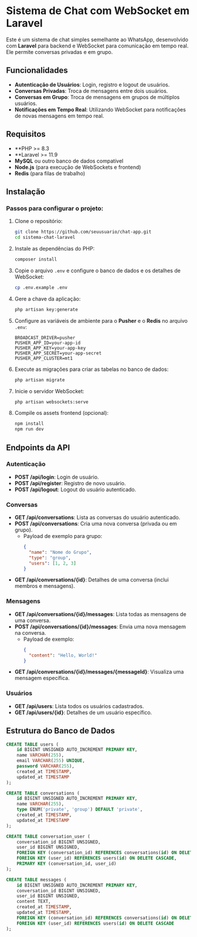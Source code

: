 # Sistema de Chat com WebSocket em Laravel

Este é um sistema de chat simples semelhante ao WhatsApp, desenvolvido com **Laravel** para backend e WebSocket para comunicação em tempo real. Ele permite conversas privadas e em grupo.

## Funcionalidades

- **Autenticação de Usuários**: Login, registro e logout de usuários.
- **Conversas Privadas**: Troca de mensagens entre dois usuários.
- **Conversas em Grupo**: Troca de mensagens em grupos de múltiplos usuários.
- **Notificações em Tempo Real**: Utilizando WebSocket para notificações de novas mensagens em tempo real.

## Requisitos

- **PHP >= 8.3
- **Laravel >= 11.9
- **MySQL** ou outro banco de dados compatível
- **Node.js** (para execução de WebSockets e frontend)
- **Redis** (para filas de trabalho)

## Instalação

### Passos para configurar o projeto:

1. Clone o repositório:
    ```bash
    git clone https://github.com/seuusuario/chat-app.git
    cd sistema-chat-laravel
    ```

2. Instale as dependências do PHP:
    ```bash
    composer install
    ```

3. Copie o arquivo `.env` e configure o banco de dados e os detalhes de WebSocket:
    ```bash
    cp .env.example .env
    ```

4. Gere a chave da aplicação:
    ```bash
    php artisan key:generate
    ```

5. Configure as variáveis de ambiente para o **Pusher** e o **Redis** no arquivo `.env`:
    ```env
    BROADCAST_DRIVER=pusher
    PUSHER_APP_ID=your-app-id
    PUSHER_APP_KEY=your-app-key
    PUSHER_APP_SECRET=your-app-secret
    PUSHER_APP_CLUSTER=mt1
    ```

6. Execute as migrações para criar as tabelas no banco de dados:
    ```bash
    php artisan migrate
    ```

7. Inicie o servidor WebSocket:
    ```bash
    php artisan websockets:serve
    ```

8. Compile os assets frontend (opcional):
    ```bash
    npm install
    npm run dev
    ```

## Endpoints da API

### Autenticação

- **POST /api/login**: Login de usuário.
- **POST /api/register**: Registro de novo usuário.
- **POST /api/logout**: Logout do usuário autenticado.

### Conversas

- **GET /api/conversations**: Lista as conversas do usuário autenticado.
- **POST /api/conversations**: Cria uma nova conversa (privada ou em grupo).
    - Payload de exemplo para grupo:
      ```json
      {
        "name": "Nome do Grupo",
        "type": "group",
        "users": [1, 2, 3]
      }
      ```
- **GET /api/conversations/{id}**: Detalhes de uma conversa (inclui membros e mensagens).

### Mensagens

- **GET /api/conversations/{id}/messages**: Lista todas as mensagens de uma conversa.
- **POST /api/conversations/{id}/messages**: Envia uma nova mensagem na conversa.
    - Payload de exemplo:
      ```json
      {
        "content": "Hello, World!"
      }
      ```
- **GET /api/conversations/{id}/messages/{messageId}**: Visualiza uma mensagem específica.

### Usuários

- **GET /api/users**: Lista todos os usuários cadastrados.
- **GET /api/users/{id}**: Detalhes de um usuário específico.

## Estrutura do Banco de Dados

```sql
CREATE TABLE users (
    id BIGINT UNSIGNED AUTO_INCREMENT PRIMARY KEY,
    name VARCHAR(255),
    email VARCHAR(255) UNIQUE,
    password VARCHAR(255),
    created_at TIMESTAMP,
    updated_at TIMESTAMP
);

CREATE TABLE conversations (
    id BIGINT UNSIGNED AUTO_INCREMENT PRIMARY KEY,
    name VARCHAR(255),
    type ENUM('private', 'group') DEFAULT 'private',
    created_at TIMESTAMP,
    updated_at TIMESTAMP
);

CREATE TABLE conversation_user (
    conversation_id BIGINT UNSIGNED,
    user_id BIGINT UNSIGNED,
    FOREIGN KEY (conversation_id) REFERENCES conversations(id) ON DELETE CASCADE,
    FOREIGN KEY (user_id) REFERENCES users(id) ON DELETE CASCADE,
    PRIMARY KEY (conversation_id, user_id)
);

CREATE TABLE messages (
    id BIGINT UNSIGNED AUTO_INCREMENT PRIMARY KEY,
    conversation_id BIGINT UNSIGNED,
    user_id BIGINT UNSIGNED,
    content TEXT,
    created_at TIMESTAMP,
    updated_at TIMESTAMP,
    FOREIGN KEY (conversation_id) REFERENCES conversations(id) ON DELETE CASCADE,
    FOREIGN KEY (user_id) REFERENCES users(id) ON DELETE CASCADE
);
